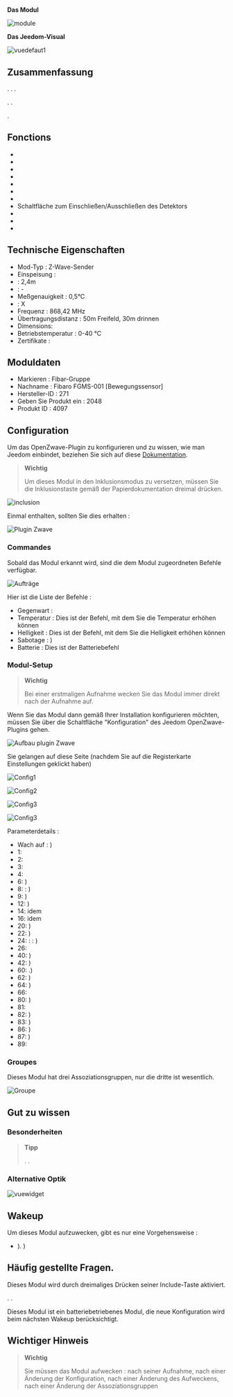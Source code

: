 # 

**Das Modul**

![module](images/fibaro.fgms001/module.jpg)

**Das Jeedom-Visual**

![vuedefaut1](images/fibaro.fgms001/vuedefaut1.jpg)

## Zusammenfassung

. . .

. .

.

## Fonctions

-   
-   
-   
-   
-   
-   
-   
-   Schaltfläche zum Einschließen/Ausschließen des Detektors
-   
-   
-   

## Technische Eigenschaften

-   Mod-Typ : Z-Wave-Sender
-   Einspeisung : 
-    : 2,4m
-    : -
-   Meßgenauigkeit : 0,5°C
-    : X
-   Frequenz : 868,42 MHz
-   Übertragungsdistanz : 50m Freifeld, 30m drinnen
-   Dimensions: 
-   Betriebstemperatur : 0-40 °C
-   Zertifikate : 

## Moduldaten

-   Markieren : Fibar-Gruppe
-   Nachname : Fibaro FGMS-001 \[Bewegungssensor\]
-   Hersteller-ID : 271
-   Geben Sie Produkt ein : 2048
-   Produkt ID : 4097

## Configuration

Um das OpenZwave-Plugin zu konfigurieren und zu wissen, wie man Jeedom einbindet, beziehen Sie sich auf diese [Dokumentation](https://doc.jeedom.com/de_DE/plugins/automation%20protocol/openzwave/).

> **Wichtig**
>
> Um dieses Modul in den Inklusionsmodus zu versetzen, müssen Sie die Inklusionstaste gemäß der Papierdokumentation dreimal drücken.

![inclusion](images/fibaro.fgms001/inclusion.jpg)

Einmal enthalten, sollten Sie dies erhalten :

![Plugin Zwave](images/fibaro.fgms001/information.jpg)

### Commandes

Sobald das Modul erkannt wird, sind die dem Modul zugeordneten Befehle verfügbar.

![Aufträge](images/fibaro.fgms001/commandes.jpg)

Hier ist die Liste der Befehle :

-   Gegenwart : 
-   Temperatur : Dies ist der Befehl, mit dem Sie die Temperatur erhöhen können
-   Helligkeit : Dies ist der Befehl, mit dem Sie die Helligkeit erhöhen können
-   Sabotage : )
-   Batterie : Dies ist der Batteriebefehl

### Modul-Setup

> **Wichtig**
>
> Bei einer erstmaligen Aufnahme wecken Sie das Modul immer direkt nach der Aufnahme auf.

Wenn Sie das Modul dann gemäß Ihrer Installation konfigurieren möchten, müssen Sie über die Schaltfläche "Konfiguration" des Jeedom OpenZwave-Plugins gehen.

![Aufbau plugin Zwave](images/plugin/bouton_configuration.jpg)

Sie gelangen auf diese Seite (nachdem Sie auf die Registerkarte Einstellungen geklickt haben)

![Config1](images/fibaro.fgms001/config1.jpg)

![Config2](images/fibaro.fgms001/config2.jpg)

![Config3](images/fibaro.fgms001/config3.jpg)

![Config3](images/fibaro.fgms001/config4.jpg)

Parameterdetails :

-   Wach auf : )
-   1: 
-   2: 
-   3: 
-   4: 
-   6: )
-   8:  : )
-   9: )
-   12: )
-   14: idem
-   16: idem
-   20: )
-   22: )
-   24:  :  :  )
-   26: 
-   40: )
-   42: )
-   60: .)
-   62: )
-   64: )
-   66: 
-   80: )
-   81: 
-   82: )
-   83: )
-   86: )
-   87: )
-   89: 

### Groupes

Dieses Modul hat drei Assoziationsgruppen, nur die dritte ist wesentlich.

![Groupe](images/fibaro.fgms001/groupe.jpg)

## Gut zu wissen

### Besonderheiten

> **Tipp**
>
> . .

### Alternative Optik

![vuewidget](images/fibaro.fgms001/vuewidget.jpg)

## Wakeup

Um dieses Modul aufzuwecken, gibt es nur eine Vorgehensweise :

-   ). )

## Häufig gestellte Fragen.

Dieses Modul wird durch dreimaliges Drücken seiner Include-Taste aktiviert.

. .

Dieses Modul ist ein batteriebetriebenes Modul, die neue Konfiguration wird beim nächsten Wakeup berücksichtigt.

## Wichtiger Hinweis

> **Wichtig**
>
> Sie müssen das Modul aufwecken : nach seiner Aufnahme, nach einer Änderung der Konfiguration, nach einer Änderung des Aufweckens, nach einer Änderung der Assoziationsgruppen
